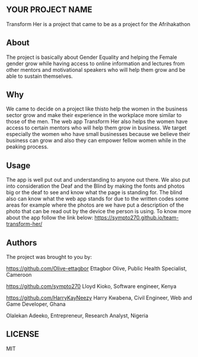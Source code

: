 ## YOUR PROJECT NAME

Transform Her is a project that came to be as a project for the Afrihakathon


## About

The project is basically about Gender Equality and helping the Female gender grow while having access to online information and lectures from other mentors and motivational speakers who will help them grow and be able to sustain themselves.


## Why

We came to decide on a project like thisto help the women in the business sector grow and make their experience in the workplace more similar to those of the men. The web app Transform Her also helps the women have access to certain mentors who will help them grow in business. We target especially the women who have small businesses because we believe their business can grow and also they can empower fellow women while in the peaking process.

## Usage

The app is well put out and understanding to anyone out there. We also put into consideration the Deaf and the Blind by making the fonts and photos big or the deaf to see and know what the page is standing for. The blind also can know what the web app stands for due to the written codes some areas for example where the photos are we have put a description of the photo that can be read out by the device the person is using. To know more about the app follow the link below: https://sympto270.github.io/team-transform-her/

## Authors

The project was brought to you by:

https://github.com/Olive-ettagbor Ettagbor Olive, Public Health Specialist, Cameroon

https://github.com/sympto270 Lloyd Kioko, Software engineer, Kenya

https://github.com/HarryKayNeezy Harry Kwabena, Civil Engineer, Web and Game Developer, Ghana

Olalekan Adeeko, Entrepreneur, Research Analyst, Nigeria


## LICENSE

MIT
